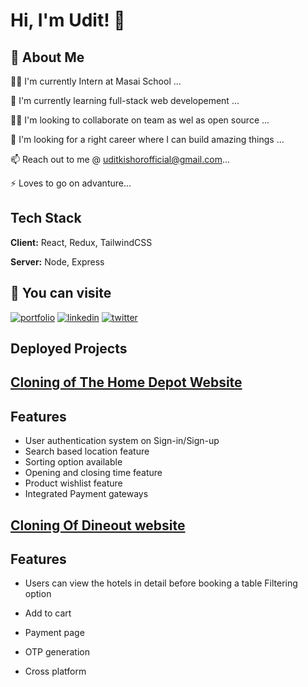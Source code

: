 # Hi, I'm Udit! 👋


## 🚀 About Me

👩‍💻 I'm currently Intern at Masai School ...

🧠 I'm currently learning full-stack web developement ...

👯‍♀️ I'm looking to collaborate on team as wel as open source ...

🤔 I'm looking for a right career where I can build amazing things ...

📫 Reach out to me @ uditkishorofficial@gmail.com...

⚡️ Loves to go on advanture...

## Tech Stack

**Client:** React, Redux, TailwindCSS

**Server:** Node, Express



## 🔗 You can visite
[![portfolio](https://img.shields.io/badge/my_portfolio-000?style=for-the-badge&logo=ko-fi&logoColor=white)](/)
[![linkedin](https://img.shields.io/badge/linkedin-0A66C2?style=for-the-badge&logo=linkedin&logoColor=white)](https://www.linkedin.com/in/udit-kishor-b764a922b/)
[![twitter](https://img.shields.io/badge/twitter-1DA1F2?style=for-the-badge&logo=twitter&logoColor=white)](https://twitter.com/UDITKISHOR2)


## Deployed Projects

 ## [Cloning of The Home Depot Website](https://friendly-swanson-b92bb2.netlify.app/)
 ## Features

- User authentication system on Sign-in/Sign-up 
- Search based location feature 
- Sorting option available
- Opening and closing time feature
- Product wishlist feature
- Integrated Payment gateways

 

 ##  [Cloning Of Dineout website](https://affectionate-swirles-dc9e0e.netlify.app/)
 ## Features

- Users can view the hotels in detail before booking a table Filtering option
- Add to cart 
- Payment page
- OTP generation 

- Cross platform
 
